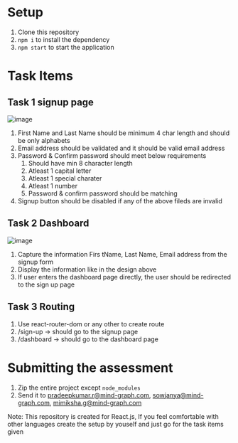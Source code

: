 # Setup

1. Clone this repository
1. `npm i` to install the dependency
1. `npm start` to start the application

# Task Items

## Task 1 signup page
![image](https://user-images.githubusercontent.com/91730673/185029310-b217c5e8-ba75-4b53-b292-8226d23850dc.png)

1. First Name and Last Name should be minimum 4 char length and should be only alphabets
2. Email address should be validated and it should be valid email address
3. Password & Confirm password should meet below requirements
   1. Should have min 8 character length
   2. Atleast 1 capital letter
   3. Atleast 1 special charater
   4. Atleast 1 number
   5. Password & confirm password should be matching
4. Signup button should be disabled if any of the above fileds are invalid

## Task 2 Dashboard
![image](https://user-images.githubusercontent.com/91730673/185029336-445ace83-590d-4a68-b0b5-8cfbfd1bea5c.png)

1. Capture the information Firs tName, Last Name, Email address from the signup form
2. Display the information like in the design above
3. If user enters the dashboard page directly, the user should be redirected to the sign up page

## Task 3 Routing

1. Use react-router-dom or any other to create route
2. /sign-up -> should go to the signup page
3. /dashboard -> should go to the dashboard page

# Submitting the assessment

1. Zip the entire project except `node_modules`
2. Send it to pradeepkumar.r@mind-graph.com, sowjanya@mind-graph.com, mimiksha.g@mind-graph.com

Note: This repository is created for React.js, If you feel comfortable with other languages create the setup by youself and just go for the task items given
